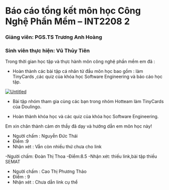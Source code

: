 ﻿# Báo cáo tổng kết môn học Công Nghệ Phần Mềm – INT2208 2

### Giảng viên: PGS.TS Trương Anh Hoàng
### Sinh viên thực hiện: Vũ Thủy Tiên 

Trong thời gian học tập và thực hành môn công nghệ phần mềm em đã :

- Hoàn thành các bài tập cá nhân từ đầu môn học bao gồm : làm  TinyCards  ,các quiz của khóa học Software Engineering và báo cáo học tập.

<a href="https://imgbb.com/"><img src="https://image.ibb.co/fPdidy/Untitled.png" alt="Untitled" border="0"></a>

- Bài tập nhóm tham gia cùng các bạn trong nhóm Hotteam làm TinyCards của Doulingo.

- Hoàn thành khóa học và các quiz của khóa học Software Engineering.

Em xin chân thành cảm ơn thầy đã dạy và hướng dẫn em môn học này!
- Người chấm : Nguyễn Đức Thái
- Điểm :9
- Nhận xét : Vẫn còn nhiều thứ chưa cho link

-Người chấm: Đoàn Thị Thoa
-Điểm:8.5
-Nhận xét: thiếu link,bài tập thiếu SEMAT

- Người chấm : Cao Thị Phương Thảo
- Điểm : 9
- Nhận xét : Chưa dẫn link cụ thể

